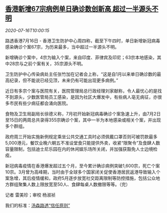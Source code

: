 <!--1594895000000-->
[香港新增67宗病例单日确诊数创新高 超过一半源头不明](https://cn.reuters.com/article/hk-covid-new-infections-0716-idCNKCS24H1FM)
------

<div><i>2020-07-16T10:00:15</i></div><div class="StandardArticleBody_body"><p>路透香港7月16日 - 香港卫生防护中心周四称，截至下午四时，单日新增新冠病毒感染确诊个案67宗，为历来最多，当中超过一半源头不明。 </p><p>新增确诊个案中，4宗为输入个案，来自印度、菲律宾及印尼；63宗本地感染，其中28宗与之前个案有关，35宗源头不明。 </p><p>卫生防护中心传染病处主任张竹加在记者会上称，“这是自1月以来单日确诊数的最高纪录，但不能说已经见顶，未来仍有可能出现更多病例。”    </p><p>近日有多宗个案与医院有关，医院管理局总行政经理刘家献称，令人最忧心的是找不到源头，少数医管局员工感染，是因为社区大爆发中，有些病人亳无病征，亦很多市民有些少病征都会涌向医院。   </p><p>食物及卫生局副局长徐德义称，7月初开始新冠病毒确诊个案急速上升，由7月2日至15日的两周总共录得355宗确诊个案，其中一半为本地感染或相关个案，并出现多个群组。 </p><p>政府周三开始实施新例规定乘坐公共交通工具时必须佩戴口罩否则可被罚款最多5,000港元，餐饮业晚六朝五不准设堂食只能提供外卖，收紧“限聚令”及食肆人数容量限制，包括迪士尼乐园在内的休闲娱乐场所关闭，并加强获豁免人士边境检疫。 </p><p>新冠病毒疫情在香港爆发超过五个月，至今累计确诊病例突破1,600宗，死亡个案10宗。3月曾为高峰期，当时由于全球多个国家闭关促使香港居民返港导致输入个案急增，其后疫情缓和，政府5月逐步放宽社交距离限制等防控措施，包括公众地方群组聚集人数上限放宽至50人、食肆每桌人数撤限等等。（完） </p><div class="Attribution_container"><div class="Attribution_attribution"><p class="Attribution_content">记者 雷美珍；审校 杨淑祯 </p></div></div><div class="StandardArticleBody_trustBadgeContainer"><span class="StandardArticleBody_trustBadgeTitle">我们的标准：</span><span class="trustBadgeUrl"><a href="https://www.thomsonreuters.cn/content/dam/openweb/documents/pdf/china/brochures/about-us-1.pdf">汤森路透“信任原则”</a></span></div></div>

